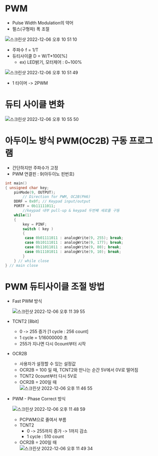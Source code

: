 # PWM

- Pulse Width Modulation의 약어
- 펄스(구형파) 폭 조절

![스크린샷 2022-12-06 오후 10 51 10](https://user-images.githubusercontent.com/96982072/205930513-e135e5d5-cd9a-4ebc-a37c-973a5aba1413.png)

- 주파수 f = 1/T
- 듀티사이클 D = W/T\*100[%]
  - ex) LED밝기, 모터제어 : 0~100%

![스크린샷 2022-12-06 오후 10 51 49](https://user-images.githubusercontent.com/96982072/205930799-1c09108d-317b-4857-8d2b-d8cb3eea9d04.png)

- 1 타이머 -> 2PWM

# 듀티 사이클 변화

![스크린샷 2022-12-06 오후 10 55 50](https://user-images.githubusercontent.com/96982072/205931091-7a1c7e2d-87fd-47f9-ab1e-4bd68590f6d3.png)

# 아두이노 방식 PWM(OC2B) 구동 프로그램

- 간단하지만 주파수가 고정
- PWM 연결핀 : 9(아두이노 핀번호)

```C
int main()
{ unsigned char key;
    pinMode(9, OUTPUT);
        // Direction for PWM, OC2B(PH6)
    DDRF = 0x0f; // Keypad input/output
    PORTF = 0b11111011;
        //keypad 내부 pull-up & keypad 두번째 세로줄 구동
    while(1)
    {
        key = PINF;
        switch ( key )
        {
         case 0b01111011 : analogWrite(9, 255); break;
         case 0b10111011 : analogWrite(9, 177); break;
         case 0b11011011 : analogWrite(9, 80); break;
         case 0b11101011 : analogWrite(9, 10); break;
        }
    } // while close
} // main close
```

# PWM 듀티사이클 조절 방법

- Fast PWM 방식

  ![스크린샷 2022-12-06 오후 11 39 55](https://user-images.githubusercontent.com/96982072/205941787-c5853365-bfcf-47a3-8be1-9bd115726734.png)

- TCNT2 [8bit]

  - 0 -> 255 증가 [1 cycle : 256 count]
  - 1 cycle = 1/16000000 초
  - 255가 지나면 다시 0count부터 시작

- OCR2B

  - 사용자가 설정할 수 있는 설정값
  - OCR2B = 100 일 때, TCNT2와 만나는 순간 5V에서 0V로 떨어짐
  - TCNT2 0count부터 다시 5V로
  - OCR2B = 200일 때  
    ![스크린샷 2022-12-06 오후 11 46 55](https://user-images.githubusercontent.com/96982072/205943483-7ccc048d-144c-4fb1-9029-e4754e7dc3e2.png)

- PWM - Phase Correct 방식

  ![스크린샷 2022-12-06 오후 11 48 59](https://user-images.githubusercontent.com/96982072/205944391-23fbcbca-05d7-420c-883c-5b4960e06f68.png)

  - PCPWM으로 줄여서 부름
  - TCNT2
    - 0 -> 255까지 증가 -> 1까지 감소
    - 1 cycle : 510 count
  - OCR2B = 200일 때  
    ![스크린샷 2022-12-06 오후 11 49 34](https://user-images.githubusercontent.com/96982072/205944396-9d704055-8583-4052-a519-3d3a1f83f25f.png)
